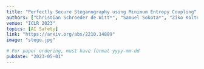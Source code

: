 ```yaml
---
title: "Perfectly Secure Steganography using Minimum Entropy Coupling"
authors: ["Christian Schroeder de Witt*", "Samuel Sokota*", "Ziko Kolter", "Jakob Foerster", "Martin Strohmeier"]
venue: "ICLR 2023"
topics: [AI Safety]
link: "https://arxiv.org/abs/2210.14889"
image: "stego.jpg"

# For paper ordering, must have format yyyy-mm-dd
pubdate: "2023-05-01"
---
```

